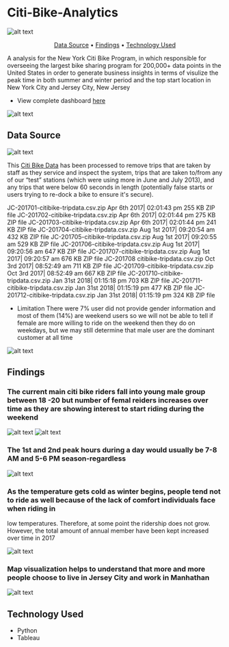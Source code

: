 
# Citi-Bike-Analytics

![alt text](https://d21xlh2maitm24.cloudfront.net/nyc/Annual-Membership-Image.png?mtime=20170331121650)

<p align="center">
  <a href="#data-source">Data Source</a> •
  <a href="#findings">Findings</a> •
  <a href="#technology-Used">Technology Used</a>
</p>

A analysis for the New York Citi Bike Program, in which responsible for overseeing the largest bike sharing program for 200,000+ data points in the United States
 in order to generate business insights in terms of visulize the peak time in both summer and winter period and the top start location in New York City and Jersey City, New Jersey
 
* View complete dashboard [here](https://public.tableau.com/profile/davidgu#!/vizhome/citibikeanalysis/Forcityofficials?publish=yes)

![alt text](https://raw.githubusercontent.com/david880110/Citi-Bike-Analytics/master/image/top_location.png)

## Data Source
![alt text](https://raw.githubusercontent.com/david880110/Citi-Bike-Analytics/master/image/citibikedata.png)

This [Citi Bike Data](https://www.citibikenyc.com/system-data) has been processed to remove trips that are taken by staff as they service and inspect the system, 
trips that are taken to/from any of our “test” stations (which were using more in June and July 2013), and any trips that were below 60 seconds in length 
(potentially false starts or users trying to re-dock a bike to ensure it's secure).

JC-201701-citibike-tripdata.csv.zip	Apr 6th 2017| 02:01:43 pm	255 KB	ZIP file
JC-201702-citibike-tripdata.csv.zip	Apr 6th 2017| 02:01:44 pm	275 KB	ZIP file
JC-201703-citibike-tripdata.csv.zip	Apr 6th 2017| 02:01:44 pm	241 KB	ZIP file
JC-201704-citibike-tripdata.csv.zip	Aug 1st 2017| 09:20:54 am	432 KB	ZIP file
JC-201705-citibike-tripdata.csv.zip	Aug 1st 2017| 09:20:55 am	529 KB	ZIP file
JC-201706-citibike-tripdata.csv.zip	Aug 1st 2017| 09:20:56 am	647 KB	ZIP file
JC-201707-citibike-tripdata.csv.zip	Aug 1st 2017| 09:20:57 am	676 KB	ZIP file
JC-201708 citibike-tripdata.csv.zip	Oct 3rd 2017| 08:52:49 am	711 KB	ZIP file
JC-201709-citibike-tripdata.csv.zip	Oct 3rd 2017| 08:52:49 am	667 KB	ZIP file
JC-201710-citibike-tripdata.csv.zip	Jan 31st 2018| 01:15:18 pm	703 KB	ZIP file
JC-201711-citibike-tripdata.csv.zip	Jan 31st 2018| 01:15:19 pm	477 KB	ZIP file
JC-201712-citibike-tripdata.csv.zip	Jan 31st 2018| 01:15:19 pm	324 KB	ZIP file

* Limitation
There were 7% user did not provide gender information and most of them (14%) are weekend users so we will not be able to tell if female are more willing to ride
on the weekend then they do on weekdays, but we may still determine that male user are the dominant customer at all time

![alt text](https://raw.githubusercontent.com/david880110/Citi-Bike-Analytics/master/image/limitation.png)


## Findings 


### The current main citi bike riders fall into young male group between 18 -20 but number of femal reiders increases over time as they are showing interest to start riding during the weekend

![alt text](https://raw.githubusercontent.com/david880110/Citi-Bike-Analytics/master/image/customer_base.png) ![alt text](https://raw.githubusercontent.com/david880110/Citi-Bike-Analytics/master/image/femal_ridership.png)

### The 1st and 2nd peak hours during a day would usually be 7-8 AM and 5-6 PM season-regardless 

![alt text](https://raw.githubusercontent.com/david880110/Citi-Bike-Analytics/master/image/peakhours.png)


### As the temperature gets cold as winter begins, people tend not to ride as well because of the lack of comfort individuals face when riding in
low temperatures. Therefore, at some point the ridership does not grow. However, the total amount of annual member have been kept increased over time in 2017

![alt text](https://raw.githubusercontent.com/david880110/Citi-Bike-Analytics/master/image/2017_growth.png)


### Map visualization helps to understand that more and more people choose to live in Jersey City and work in Manhathan

![alt text](https://raw.githubusercontent.com/david880110/Citi-Bike-Analytics/master/image/popular_location.png)

## Technology Used

-   Python
-   Tableau
